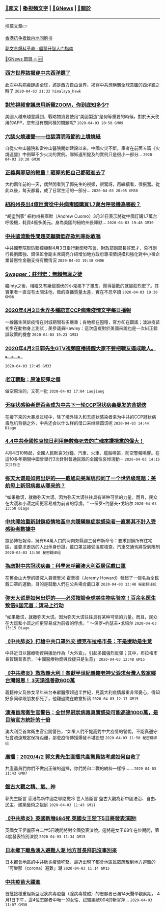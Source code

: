 ###  [:eagle:郭文](https://github.com/ourhimalayas/txt) | [:books:視頻文字](https://github.com/ourhimalayas/txt/blob/master/content/README.md) | [:newspaper:GNews](https://github.com/ourhimalayas/txt/blob/master/content/gnews/README.md) | [:pray:關於](https://github.com/ourhimalayas/home/tree/master/about)
---

推薦文章:point_right:

[香港抗争者致内地同胞书](https://github.com/ourhimalayas/news/blob/master/2019/08/a_letter_from_the_hong_kong_people.md)

[郭文贵爆料革命 · 启蒙开智入门指南](https://github.com/ourhimalayas/txt/issues/1)

[:newspaper:GNews 節錄 :fire: :new:](https://github.com/ourhimalayas/txt/blob/master/content/gnews/README.md) 



### [西方世界該揭穿中共西洋鏡了](/content/gnews/1/README.md)

此次中共病毒肆虐全球，該是西方自由世界，揭穿中共想稱霸全球意圖的西洋鏡之時了  `2020-04-03 21:33 himalaya_hawk`

### [對於視頻會議應用新寵ZOOM，你到底知多少?](/content/gnews/2/README.md)

美國人越來越意識到，戰略物資要使用“美國製造”是何等重要的時候，對於天天使用的APP，您有沒有問同樣的問題呢?  `2020-04-03 20:58 GM09`

### [六談火燒連營——也談清明時節的上墳燒紙](/content/gnews/3/README.md)

自從火神山醫院和雷神山醫院開始建設以來，中國火災不斷。筆者在前面五篇《火燒連營》中例舉不少火災的實例。哪知道所提及的實例只是很小一部分...  `2020-04-03 20:20 GM30`

### [正義與邪惡的較量！砸郭的把自己都砸進去了](/content/gnews/4/README.md)

大約兩年前的一天，偶然間看到了郭先生的視頻，很驚訝，再繼續看，很振奮。從此以後，每天都看，成了日常生活的一部分...  `2020-04-03 20:05 GM30`

### [紐約州長出4億巨資從中共病毒國購買1.7萬台呼吸機為哪般？](/content/gnews/5/README.md)

“胡塗到家” 紐約州長庫默（Andrew Cuomo）3月31日表示將從中國訂購1.7萬台呼吸機，耗資4億多美元。身為美國的紐約州長庫默...  `2020-04-03 19:48 GM30`

### [中共國流動性問題突顯調低存款利率你敢嗎](/content/gnews/6/README.md)

中共國務院聯防聯控機制4月3日舉行新聞發布會，財政部副部長許宏才、央行副行長劉國強、銀保監會副主席周亮介紹增加地方政府專項債規模和強化對中小微企業普惠性金融支持有關情況  `2020-04-03 19:40 GM06`

### [Swagger：莊烈宏：無賴無恥之徒](/content/gnews/7/README.md)

繼Inty之後，相繼又有幾個潛伏的小鬼揭下了畫皮，鬧得最歡的就屬莊烈宏了。其實筆者一直沒有太關注他，做的直播質量太差，實在不忍卒讀  `2020-04-03 19:30 GM06`

### [2020年4月3日世界多種語言CCP病毒疫情文字每日播報](/content/gnews/8/README.md)

一線醫生哭訴疫情在封城期間有多嚴重；各地都在囤糧，官方卻在闢謠；澳洲疫苗初步在動物身上測試；美參議員Hawley：這次瘟疫對於美國來說也是一次糾正錯誤政策的機會  `2020-04-03 19:23 GM33`

### [2020年4月2日郭先生GTV視頻直播提醒大家不要把戰友逼成敵人。 。 。 。](/content/gnews/9/README.md)

 `2020-04-03 17:45 GM33`

### [老江觀點：原油反彈之傷](/content/gnews/10/README.md)

做空原油的，又死一批  `2020-04-03 17:04 Laojiang`

### [无症状感染者是否会成为中共下一轮CCP冠状病毒暴发的背锅侠](/content/gnews/11/README.md)

在接下来的大暴发过程中，除了境外输入和无症状感染者来为中共的CCP冠状病毒危机背锅之外，中共还会以什么样的借口来继续圆谎呢  `2020-04-03 14:44 Diago`

### [4.4中共全國性哀悼日利用無數條死去的亡魂來讚揚黨的偉大！](/content/gnews/12/README.md)

4月4日10時起，全國人民默哀3分鐘，汽車、火車、艦船鳴笛，防空警報鳴響。在這10多年期間中國曾舉行3次針對普通民眾的全國性哀悼活動···  `2020-04-03 14:15 灭共日记`

### [弥天大谎是如何出炉的——戴旭向美军统帅问了一个世界级难题：美航母上新冠病毒从哪来的？](/content/gnews/13/README.md)

“如果撒谎，就撒弥天大谎。因为弥天大谎往往具有某种可信的力量。而且，民众在大谎和小谎之间更容易成为前者的俘虏。“ ～保罗•约瑟夫•戈培尔  `2020-04-03 13:58 Diago`

### [中共開始重新封鎖疫情地區中共隱瞞無症狀感染者一直將其不計入受感染者數據中](/content/gnews/14/README.md)

據彭博社報導，擁有64萬人口的河南郟縣週三發布新命令：要求封鎖所有住宅區，並要求走訪的人出示身份證，戴口罩並接受溫度檢查。汽車交通也將受到限制  `2020-04-03 13:50 秘密翻译组`

### [為應對中共冠狀病毒：科學家呼籲澳大利亞居民戴口罩](/content/gnews/15/README.md)

在舊金山大學的研究人員傑里米·霍華德（Jeremy Howard）發起了一個名為全民戴口罩的運動，目的是鼓勵人們在公共場合戴口罩  `2020-04-03 13:40 秘密翻译组`

### [弥天大谎是如何出炉的——必须摧毁全球美生物实验室！百余名医生致信6国元首：请马上行动](/content/gnews/16/README.md)

“如果撒谎，就撒弥天大谎。因为弥天大谎往往具有某种可信的力量。而且，民众在大谎和小谎之间更容易成为前者的俘虏。“ ～保罗•约瑟夫•戈培尔  `2020-04-03 13:15 Diago`

### [《中共肺炎》打槍中共口罩外交 捷克布拉格市長：不是援助是生意](/content/gnews/17/README.md)

中共近日以醫療物資與援助作為「大外宣」，引起多國強烈反彈；其中，布拉格市長賀瑞普表示，「中國醫療物資與救援只是生意」  `2020-04-03 12:48 GM15`

### [《中共肺炎》救救義大利！奉獻半世紀義籍老神父淚求台灣人救家鄉 台灣報恩！ 3天湧進善款600萬](/content/gnews/18/README.md)

義籍神父及修女早年來台奉獻醫療超過半世紀，見義大利疫情嚴重非常憂心，得知好多同學跟朋友都死了，他難過跪在教堂祈禱  `2020-04-03 12:17 GM15`

### [澳洲首席衛生官警告：全世界冠狀病毒真實感染可能高達1000萬，是目前官方統計的十倍](/content/gnews/19/README.md)

澳大利亞首席衛生官公開警告，“如果人們不提高對中共疫情的警惕，不認真遵守社會疏遠規定保持距離，那麼疫情傳播爆發不堪設想  `2020-04-03 11:50 秘密翻译组`

### [廣播：2020/4/2 郭文貴先生直播共產黨員該考慮如何自救了](/content/gnews/20/README.md)

共產黨員們你們不做出正確的選擇，你們將和二戰的納粹一樣慘......  `2020-04-03 11:43 GM07`

### [盤古大觀之精、氣、神](/content/gnews/21/README.md)

郭先生斷言
香港為新中國之耶路撒冷
世人皆斷言
盤古大觀為新中國法治、自由、民主、建築藝術之祖庭  `2020-04-03 11:43 GM11`

### [《中共肺炎》英國新增684死 英國女王陛下5日將發表演說!](/content/gnews/22/README.md)

英國女王伊麗莎白二世5日晚間將對全國發表演說。這將是女王68年在位期間，第4度發表特別演說  `2020-04-03 11:34 GM15`

### [日本鄉下離島湧入避難人潮 地方首長拜託沒事別來](/content/gnews/23/README.md)

日本都會地區的中共肺炎疫情吃緊，最近出現了都會地區民眾疏散到地方避難的「可樂那（corona）避難」潮  `2020-04-03 11:14 GM15`

### [中共疫苗大躍進](/content/gnews/24/README.md)

首批接種重組新型冠狀病毒疫苗（腺病毒載體）的志願者已滿14天醫學觀察期。 4月1日下午，這4位志願者中唯一的女性、試驗編號004的靳官萍...  `2020-04-03 11:07 GM30`


